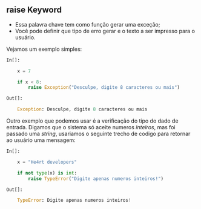 ## raise Keyword

- Essa palavra chave tem como função gerar uma exceção;
- Você pode definir que tipo de erro gerar e o texto a ser impresso para o usuário.

Vejamos um exemplo simples:

```python
In[]:

    x = 7

    if x < 8:
        raise Exception("Desculpe, digite 8 caracteres ou mais")

```
```python
Out[]:

    Exception: Desculpe, digite 8 caracteres ou mais
```

Outro exemplo que podemos usar é a verificação do tipo do dado de entrada. Digamos que o sistema só aceite numeros *inteiros*, mas foi passado uma *string*, usariamos o seguinte trecho de codigo para retornar ao usuário uma mensagem:

```python
In[]:

    x = "He4rt developers"

    if not type(x) is int:
        raise TypeError("Digite apenas numeros inteiros!")

```
```python
Out[]:

    TypeError: Digite apenas numeros inteiros!
```